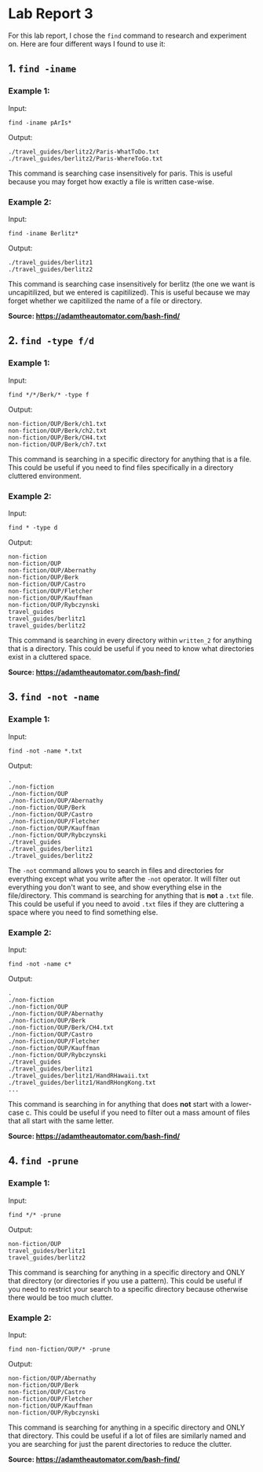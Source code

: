 # Lab Report 3

For this lab report, I chose the `find` command to research and experiment on. Here are four different ways I found to use it:

## 1. `find -iname`
### Example 1:

Input:
```
find -iname pArIs*
```
Output:
```
./travel_guides/berlitz2/Paris-WhatToDo.txt
./travel_guides/berlitz2/Paris-WhereToGo.txt
```
This command is searching case insensitively for paris. This is useful because you may forget how exactly a file is written case-wise.

### Example 2:

Input:
```
find -iname Berlitz*
```
Output:
```
./travel_guides/berlitz1
./travel_guides/berlitz2
```
This command is searching case insensitively for berlitz (the one we want is uncapitilized, but we entered is capitilized). 
This is useful because we may forget whether we capitilized the name of a file or directory.

**Source: https://adamtheautomator.com/bash-find/**

## 2. `find -type f/d`
### Example 1:

Input:
```
find */*/Berk/* -type f
```
Output:
```
non-fiction/OUP/Berk/ch1.txt
non-fiction/OUP/Berk/ch2.txt
non-fiction/OUP/Berk/CH4.txt
non-fiction/OUP/Berk/ch7.txt
```
This command is searching in a specific directory for anything that is a file. This could be useful if you need to find files specifically in a 
directory cluttered environment.

### Example 2:

Input:
```
find * -type d
```
Output:
```
non-fiction
non-fiction/OUP
non-fiction/OUP/Abernathy
non-fiction/OUP/Berk
non-fiction/OUP/Castro
non-fiction/OUP/Fletcher
non-fiction/OUP/Kauffman
non-fiction/OUP/Rybczynski
travel_guides
travel_guides/berlitz1
travel_guides/berlitz2
```
This command is searching in every directory within `written_2` for anything that is a directory. This could be useful if you need to know what directories 
exist in a cluttered space.

**Source: https://adamtheautomator.com/bash-find/**

## 3. `find -not -name`
### Example 1:

Input:
```
find -not -name *.txt
```
Output:
```
.
./non-fiction
./non-fiction/OUP
./non-fiction/OUP/Abernathy
./non-fiction/OUP/Berk
./non-fiction/OUP/Castro
./non-fiction/OUP/Fletcher
./non-fiction/OUP/Kauffman
./non-fiction/OUP/Rybczynski
./travel_guides
./travel_guides/berlitz1
./travel_guides/berlitz2
```
The `-not` command allows you to search in files and directories for everything except what you write after the `-not` operator. It will filter out everything you don't want to see, and show everything else in the file/directory. This command is searching for anything that is **not** a `.txt` file. This could be useful if you need to avoid `.txt` files if they are cluttering a space where you need to find something else.

### Example 2:

Input:
```
find -not -name c*
```
Output:
```
.
./non-fiction
./non-fiction/OUP
./non-fiction/OUP/Abernathy
./non-fiction/OUP/Berk
./non-fiction/OUP/Berk/CH4.txt
./non-fiction/OUP/Castro
./non-fiction/OUP/Fletcher
./non-fiction/OUP/Kauffman
./non-fiction/OUP/Rybczynski
./travel_guides
./travel_guides/berlitz1
./travel_guides/berlitz1/HandRHawaii.txt
./travel_guides/berlitz1/HandRHongKong.txt
...
```
This command is searching in for anything that does **not** start with a lower-case c. This could be useful if you need to filter out a mass amount of files that
all start with the same letter.

**Source: https://adamtheautomator.com/bash-find/**

## 4. `find -prune`
### Example 1:

Input:
```
find */* -prune
```
Output:
```
non-fiction/OUP
travel_guides/berlitz1
travel_guides/berlitz2
```
This command is searching for anything in a specific directory and ONLY that directory (or directories if you use a pattern). This could be useful if you need 
to restrict your search to a specific directory because otherwise there would be too much clutter.

### Example 2:

Input:
```
find non-fiction/OUP/* -prune
```
Output:
```
non-fiction/OUP/Abernathy
non-fiction/OUP/Berk
non-fiction/OUP/Castro
non-fiction/OUP/Fletcher
non-fiction/OUP/Kauffman
non-fiction/OUP/Rybczynski
```
This command is searching for anything in a specific directory and ONLY that directory. This could be useful if a lot of files are similarly named and you are
searching for just the parent directories to reduce the clutter.

**Source: https://adamtheautomator.com/bash-find/**
